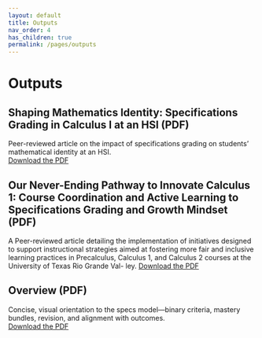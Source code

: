 ```yaml
---
layout: default
title: Outputs
nav_order: 4
has_children: true
permalink: /pages/outputs
---
```


# Outputs

## Shaping Mathematics Identity: Specifications Grading in Calculus I at an HSI (PDF)
Peer-reviewed article on the impact of specifications grading on students’ mathematical identity at an HSI.  
[Download the PDF](/assets/files/ShapingMathIdentity.pdf)



## Our Never-Ending Pathway to Innovate Calculus 1: Course Coordination and Active Learning to Specifications Grading and Growth Mindset (PDF)
A Peer-reviewed article detailing  the implementation of initiatives designed to support instructional strategies aimed at fostering more fair and inclusive learning practices in Precalculus, Calculus 1, and Calculus 2 courses at the University of Texas Rio Grande Val- ley.
[Download the PDF](/assets/files/Never_Ending_Pathway.pdf)


## Overview (PDF)
Concise, visual orientation to the specs model—binary criteria, mastery bundles, revision, and alignment with outcomes.  
[Download the PDF](/assets/files/Overview.pdf)

